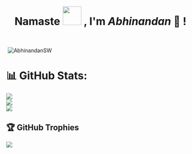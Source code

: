 <h1 align="center"> Namaste <img src='https://media.tenor.com/images/f83458652289855ac77a3270eb51ab9e/tenor.gif' width='50' height='50'> , I'm <em>Abhinandan</em> 👋 ! </h1>

<br />
 
<div >
 <p>&nbsp;<img align="center" src="https://github-readme-stats.vercel.app/api?username=AbhinandanSW&show_icons=true&locale=en" alt="AbhinandanSW" /></p>

</div>

# 📊 GitHub Stats:
![](https://github-readme-stats.vercel.app/api?username=AbhinandanSW&theme=dark&hide_border=false&include_all_commits=true&count_private=true)<br/>
![](https://github-readme-streak-stats.herokuapp.com/?user=AbhinandanSW&theme=dark&hide_border=false)<br/>
![](https://github-readme-stats.vercel.app/api/top-langs/?username=AbhinandanSW&theme=dark&hide_border=false&include_all_commits=true&count_private=true&layout=compact)

## 🏆 GitHub Trophies
![](https://github-profile-trophy.vercel.app/?username=AbhinandanSW&theme=darkhub&no-frame=false&no-bg=true&margin-w=4)
